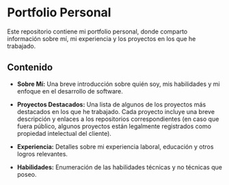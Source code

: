 # Portfolio Personal

Este repositorio contiene mi portfolio personal, donde comparto información sobre mí, mi experiencia y los proyectos en los que he trabajado.

## Contenido

- **Sobre Mí:** Una breve introducción sobre quién soy, mis habilidades y mi enfoque en el desarrollo de software.

- **Proyectos Destacados:** Una lista de algunos de los proyectos más destacados en los que he trabajado. Cada proyecto incluye una breve descripción y enlaces a los repositorios correspondientes (en caso que fuera público, algunos proyectos están legalmente registrados como propiedad intelectual del cliente).

- **Experiencia:** Detalles sobre mi experiencia laboral, educación y otros logros relevantes.

- **Habilidades:** Enumeración de las habilidades técnicas y no técnicas que poseo.
